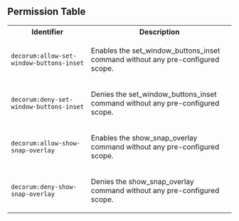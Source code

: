 
## Permission Table 

<table>
<tr>
<th>Identifier</th>
<th>Description</th>
</tr>


<tr>
<td>

`decorum:allow-set-window-buttons-inset`

</td>
<td>

Enables the set_window_buttons_inset command without any pre-configured scope.

</td>
</tr>

<tr>
<td>

`decorum:deny-set-window-buttons-inset`

</td>
<td>

Denies the set_window_buttons_inset command without any pre-configured scope.

</td>
</tr>

<tr>
<td>

`decorum:allow-show-snap-overlay`

</td>
<td>

Enables the show_snap_overlay command without any pre-configured scope.

</td>
</tr>

<tr>
<td>

`decorum:deny-show-snap-overlay`

</td>
<td>

Denies the show_snap_overlay command without any pre-configured scope.

</td>
</tr>
</table>

